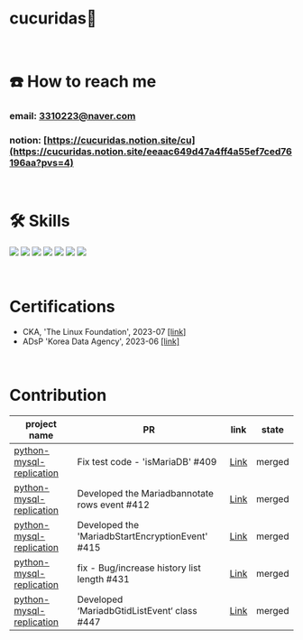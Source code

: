 # cucuridas👋

</br>

# ☎️ How to reach me
### email: 3310223@naver.com
### notion: [https://cucuridas.notion.site/cu](https://cucuridas.notion.site/eeaac649d47a4ff4a55ef7ced76196aa?pvs=4)


</br>

# 🛠 Skills
<img src="https://img.shields.io/badge/Python-3766AB?style=flat-square&logo=Python&logoColor=white"/> <img src="https://img.shields.io/badge/Elasticsearch-005571?style=flat-square&logo=elasticsearch&logoColor=white"/> <img src="https://img.shields.io/badge/Logstash-005571?style=flat-square&logo=logstash&logoColor=white"/> <img src="https://img.shields.io/badge/Beats-005571?style=flat-square&logo=beats&logoColor=white"/> <img src="https://img.shields.io/badge/Apache-airflow-017CEE?style=flat-square&logo=apacheairflow&logoColor=white"/> <img src="https://img.shields.io/badge/Docker-2496ED?style=flat-square&logo=docker&logoColor=white"/> <img src="https://img.shields.io/badge/kubernetes-326CE5?style=flat-square&logo=kubernetes&logoColor=white"> 

</br>

# Certifications  
- CKA, 'The Linux Foundation', 2023-07 [[link]](https://www.credly.com/badges/e7d7d513-736a-40a9-b24c-5a49b6d5f35e/public_url)
- ADsP 'Korea Data Agency', 2023-06 [[link]](https://cucuridas.notion.site/ADsP-5aa0e34491e64b6483c50779132cbea2?pvs=4)

</br>

# Contribution
|project name| PR  | link   | state|
|-----|--------|------|-------|
|[python-mysql-replication](https://github.com/julien-duponchelle/python-mysql-replication)| Fix test code - 'isMariaDB' #409 | [Link](https://github.com/julien-duponchelle/python-mysql-replication/pull/409#event-9954080749)  |merged|
|[python-mysql-replication](https://github.com/julien-duponchelle/python-mysql-replication)| Developed the Mariadbannotate rows event #412|[Link](https://github.com/julien-duponchelle/python-mysql-replication/pull/412)|merged|
|[python-mysql-replication](https://github.com/julien-duponchelle/python-mysql-replication)| Developed the 'MariadbStartEncryptionEvent' #415|[Link](https://github.com/julien-duponchelle/python-mysql-replication/pull/415)|merged|
|[python-mysql-replication](https://github.com/julien-duponchelle/python-mysql-replication)| fix - Bug/increase history list length #431|[Link](https://github.com/julien-duponchelle/python-mysql-replication/pull/431)|merged|
|[python-mysql-replication](https://github.com/julien-duponchelle/python-mysql-replication)| Developed ‘MariadbGtidListEvent‘ class #447|[Link](https://github.com/julien-duponchelle/python-mysql-replication/pull/447)|merged|
</br>


</br>
